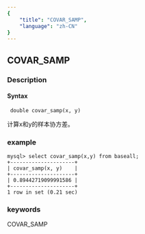 ```yaml
---
{
    "title": "COVAR_SAMP",
    "language": "zh-CN"
}
---
```


<!-- 
Licensed to the Apache Software Foundation (ASF) under one
or more contributor license agreements.  See the NOTICE file
distributed with this work for additional information
regarding copyright ownership.  The ASF licenses this file
to you under the Apache License, Version 2.0 (the
"License"); you may not use this file except in compliance
with the License.  You may obtain a copy of the License at

  http://www.apache.org/licenses/LICENSE-2.0

Unless required by applicable law or agreed to in writing,
software distributed under the License is distributed on an
"AS IS" BASIS, WITHOUT WARRANTIES OR CONDITIONS OF ANY
KIND, either express or implied.  See the License for the
specific language governing permissions and limitations
under the License.
-->

## COVAR_SAMP
### Description
#### Syntax

` double covar_samp(x, y)`

计算x和y的样本协方差。


### example

```
mysql> select covar_samp(x,y) from baseall;
+---------------------+
| covar_samp(x, y)    |
+---------------------+
| 0.89442719099991586 |
+---------------------+
1 row in set (0.21 sec)

```
### keywords
COVAR_SAMP
